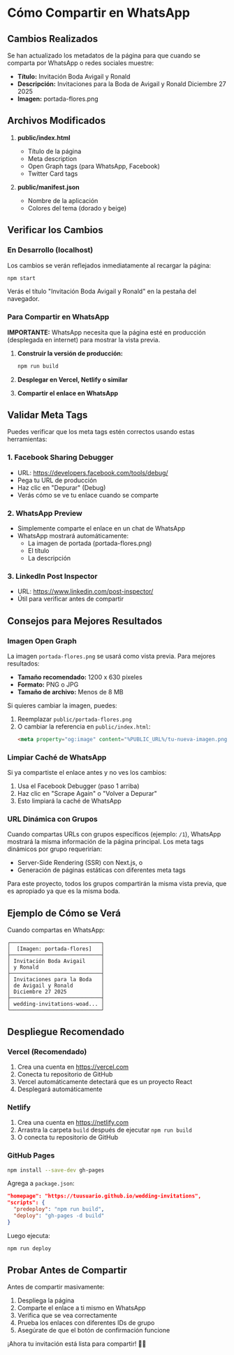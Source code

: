 # Cómo Compartir en WhatsApp

## Cambios Realizados

Se han actualizado los metadatos de la página para que cuando se comparta por WhatsApp o redes sociales muestre:

- **Título:** Invitación Boda Avigail y Ronald
- **Descripción:** Invitaciones para la Boda de Avigail y Ronald Diciembre 27 2025
- **Imagen:** portada-flores.png

## Archivos Modificados

1. **public/index.html**
   - Título de la página
   - Meta description
   - Open Graph tags (para WhatsApp, Facebook)
   - Twitter Card tags

2. **public/manifest.json**
   - Nombre de la aplicación
   - Colores del tema (dorado y beige)

## Verificar los Cambios

### En Desarrollo (localhost)

Los cambios se verán reflejados inmediatamente al recargar la página:

```bash
npm start
```

Verás el título "Invitación Boda Avigail y Ronald" en la pestaña del navegador.

### Para Compartir en WhatsApp

**IMPORTANTE:** WhatsApp necesita que la página esté en producción (desplegada en internet) para mostrar la vista previa.

1. **Construir la versión de producción:**
   ```bash
   npm run build
   ```

2. **Desplegar en Vercel, Netlify o similar**

3. **Compartir el enlace en WhatsApp**

## Validar Meta Tags

Puedes verificar que los meta tags estén correctos usando estas herramientas:

### 1. Facebook Sharing Debugger
- URL: https://developers.facebook.com/tools/debug/
- Pega tu URL de producción
- Haz clic en "Depurar" (Debug)
- Verás cómo se ve tu enlace cuando se comparte

### 2. WhatsApp Preview
- Simplemente comparte el enlace en un chat de WhatsApp
- WhatsApp mostrará automáticamente:
  - La imagen de portada (portada-flores.png)
  - El título
  - La descripción

### 3. LinkedIn Post Inspector
- URL: https://www.linkedin.com/post-inspector/
- Útil para verificar antes de compartir

## Consejos para Mejores Resultados

### Imagen Open Graph

La imagen `portada-flores.png` se usará como vista previa. Para mejores resultados:

- **Tamaño recomendado:** 1200 x 630 píxeles
- **Formato:** PNG o JPG
- **Tamaño de archivo:** Menos de 8 MB

Si quieres cambiar la imagen, puedes:
1. Reemplazar `public/portada-flores.png`
2. O cambiar la referencia en `public/index.html`:
   ```html
   <meta property="og:image" content="%PUBLIC_URL%/tu-nueva-imagen.png" />
   ```

### Limpiar Caché de WhatsApp

Si ya compartiste el enlace antes y no ves los cambios:

1. Usa el Facebook Debugger (paso 1 arriba)
2. Haz clic en "Scrape Again" o "Volver a Depurar"
3. Esto limpiará la caché de WhatsApp

### URL Dinámica con Grupos

Cuando compartas URLs con grupos específicos (ejemplo: `/1`), WhatsApp mostrará la misma información de la página principal. Los meta tags dinámicos por grupo requerirían:

- Server-Side Rendering (SSR) con Next.js, o
- Generación de páginas estáticas con diferentes meta tags

Para este proyecto, todos los grupos compartirán la misma vista previa, que es apropiado ya que es la misma boda.

## Ejemplo de Cómo se Verá

Cuando compartas en WhatsApp:

```
┌─────────────────────────────┐
│  [Imagen: portada-flores]   │
├─────────────────────────────┤
│ Invitación Boda Avigail     │
│ y Ronald                    │
├─────────────────────────────┤
│ Invitaciones para la Boda   │
│ de Avigail y Ronald         │
│ Diciembre 27 2025           │
├─────────────────────────────┤
│ wedding-invitations-woad... │
└─────────────────────────────┘
```

## Despliegue Recomendado

### Vercel (Recomendado)

1. Crea una cuenta en https://vercel.com
2. Conecta tu repositorio de GitHub
3. Vercel automáticamente detectará que es un proyecto React
4. Desplegará automáticamente

### Netlify

1. Crea una cuenta en https://netlify.com
2. Arrastra la carpeta `build` después de ejecutar `npm run build`
3. O conecta tu repositorio de GitHub

### GitHub Pages

```bash
npm install --save-dev gh-pages
```

Agrega a `package.json`:
```json
"homepage": "https://tuusuario.github.io/wedding-invitations",
"scripts": {
  "predeploy": "npm run build",
  "deploy": "gh-pages -d build"
}
```

Luego ejecuta:
```bash
npm run deploy
```

## Probar Antes de Compartir

Antes de compartir masivamente:

1. Despliega la página
2. Comparte el enlace a ti mismo en WhatsApp
3. Verifica que se vea correctamente
4. Prueba los enlaces con diferentes IDs de grupo
5. Asegúrate de que el botón de confirmación funcione

¡Ahora tu invitación está lista para compartir! 💑💍
